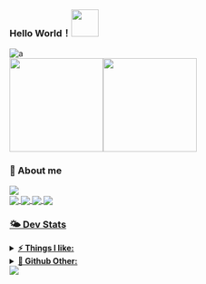 ### Hello World！<img style="margin-top: -10px" class="mr-3" src="https://github.githubassets.com/images/mona-whisper.gif" width="48" height="48">
![a](https://capsule-render.vercel.app/api?type=waving&height=200&text=GoodDay!&fontAlign=80&fontAlignY=40&color=gradient)
<br>
<img height="165px" src="https://bad-apple-github-readme.vercel.app/api?show_bg=1&username=ToulthG" /><img height="165px" src="http://github-readme-streak-stats.herokuapp.com?user=ToulthG&theme=ayu-light&date_format=%5BY%20%5DM%20j" /></a>
 
  





### 📮 About me
 <a href="https://count.getloli.com"><img align="center" src="https://count.getloli.com/get/@ToulthG?theme=rule34"></a><br>
    <a href = "https://twitter.com/GToulth"><img align="center" src="https://img.shields.io/badge/twitter-1DA1F2.svg?style=for-the-badge&logo=twitter&logoColor=ffffff">
    <a href = "mailto:gxf1034512354@gmail.com"><img align="center" src="https://img.shields.io/badge/-gmail-c14438?style=for-the-badge&logo=Gmail&logoColor=ffffff">
    <a href = "https://steamcommunity.com/id/FengirkG/"><img align="center" src="https://img.shields.io/badge/Steam-1101981821?style=for-the-badge&logo=steam&logoColor=white">
    <a href = "https://steamcommunity.com/id/FengirkG/"><img align="center" src="https://img.shields.io/badge/Counter_Strike-000000?style=for-the-badge&logo=counter-strike&logoColor=white">

### 🌤 Dev Stats
    
<details>	
  <summary><b>⚡ Things I like:</b></summary>
  <img src = "https://steam-stat.vercel.app/api?profileName=FengirkG" />
  <img src = "https://github.com/ToulthG/ToulthG/blob/master/github-metrics.svg"/>
</details>

<details>	
  <summary><b>🚀 Github Other:</b></summary>
  <img src = "https://github-profile-trophy.vercel.app/?username=ToulthG&theme=dracula">
  <img src = "https://github.com/ToulthG/ToulthG/blob/master/github-contribution-grid-snake.svg">
</details>
<a href="https://github.com/404"><img src="https://user-images.githubusercontent.com/73097560/115834477-dbab4500-a447-11eb-908a-139a6edaec5c.gif"></a>
